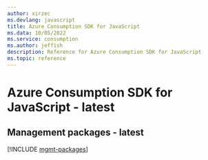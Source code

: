 ```yaml
---
author: xirzec
ms.devlang: javascript
title: Azure Consumption SDK for JavaScript
ms.data: 10/05/2022
ms.service: consumption
ms.author: jeffish
description: Reference for Azure Consumption SDK for JavaScript
ms.topic: reference
---
```

# Azure Consumption SDK for JavaScript - latest

## Management packages - latest
[!INCLUDE [mgmt-packages](consumption-mgmt-index.md)]